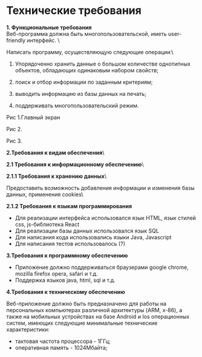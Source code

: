 # Технические требования

**1. Функциональные требования**\
Веб-программа должна быть многопользовательской, иметь user-friendly интерфейс. \

Написать программу, осуществляющую следующие операции:\

1)  Упорядоченно хранить данные о большом количестве однотипных объектов, обладающих одинаковым набором свойств;


2) поиск и отбор информации по заданным критериям;


3) выводить информацию из базы данных на печать;


4) поддерживать многопользовательский режим.

Рис 1.Главный экран

Рис 2.

Рис 3.

**2.Требования к видам обеспечения**\

**2.1	Требования к информационному обеспечению**\



**2.1.1	Требования к хранению данных**\

Предоставить возможность добавления информации и изменения базы данных, применения cookies\

**2.1.2 Требования к языкам программирования**
-	Для реализации интерфейса использовался язык HTML, язык стилей css, js-библиотека React
-	Для реализации базы данных использовался язык SQL
-	Для написания кода использовались языки Java, Javascript
-	Для написания тестов использовалось (?)

**3.Требования к программному обеспечению**
-	Приложение должно поддерживаться браузерами google chrome, mozilla firefox opera, safari и т.д.
- Поддержка языков java, html, sql и т.д.


**4.Требования к техническому обеспечению**


Веб-приложение должно быть предназначено для работы на персональных компьютерах различной архитектуры (ARM, x-86), а также на мобильных устройствах на базе Android и Ios операционных систем, имеющих следующие минимальные технические характеристики:
- тактовая частота процессора - 1ГГц;
- оперативная память - 1024Мбайта;
